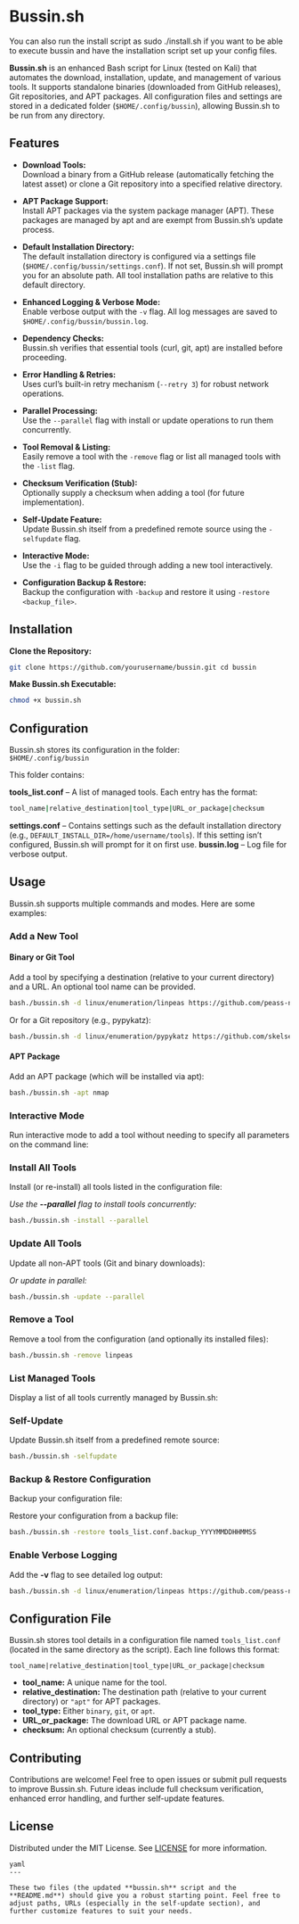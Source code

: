 # Bussin.sh



You can also run the install script as sudo ./install.sh if you want to be able to execute bussin and have the installation script set up your config files. 

**Bussin.sh** is an enhanced Bash script for Linux (tested on Kali) that automates the download, installation, update, and management of various tools. It supports standalone binaries (downloaded from GitHub releases), Git repositories, and APT packages. All configuration files and settings are stored in a dedicated folder (`$HOME/.config/bussin`), allowing Bussin.sh to be run from any directory.

## Features

- **Download Tools:**  
  Download a binary from a GitHub release (automatically fetching the latest asset) or clone a Git repository into a specified relative directory.

- **APT Package Support:**  
  Install APT packages via the system package manager (APT). These packages are managed by apt and are exempt from Bussin.sh’s update process.

- **Default Installation Directory:**  
  The default installation directory is configured via a settings file (`$HOME/.config/bussin/settings.conf`). If not set, Bussin.sh will prompt you for an absolute path. All tool installation paths are relative to this default directory.

- **Enhanced Logging & Verbose Mode:**  
  Enable verbose output with the `-v` flag. All log messages are saved to `$HOME/.config/bussin/bussin.log`.

- **Dependency Checks:**  
  Bussin.sh verifies that essential tools (curl, git, apt) are installed before proceeding.

- **Error Handling & Retries:**  
  Uses curl’s built-in retry mechanism (`--retry 3`) for robust network operations.

- **Parallel Processing:**  
  Use the `--parallel` flag with install or update operations to run them concurrently.

- **Tool Removal & Listing:**  
  Easily remove a tool with the `-remove` flag or list all managed tools with the `-list` flag.

- **Checksum Verification (Stub):**  
  Optionally supply a checksum when adding a tool (for future implementation).

- **Self-Update Feature:**  
  Update Bussin.sh itself from a predefined remote source using the `-selfupdate` flag.

- **Interactive Mode:**  
  Use the `-i` flag to be guided through adding a new tool interactively.

- **Configuration Backup & Restore:**  
  Backup the configuration with `-backup` and restore it using `-restore <backup_file>`.

## Installation

 **Clone the Repository:**

```bash
git clone https://github.com/yourusername/bussin.git cd bussin

```

**Make Bussin.sh Executable:**

```bash
chmod +x bussin.sh
```

## Configuration

Bussin.sh stores its configuration in the folder:  
`$HOME/.config/bussin`

This folder contains:

**tools_list.conf** – A list of managed tools. Each entry has the format:

```bash
tool_name|relative_destination|tool_type|URL_or_package|checksum
```

 **settings.conf** – Contains settings such as the default installation directory (e.g., `DEFAULT_INSTALL_DIR=/home/username/tools`). If this setting isn’t configured, Bussin.sh will prompt for it on first use.
 **bussin.log** – Log file for verbose output.

## Usage

Bussin.sh supports multiple commands and modes. Here are some examples:

### Add a New Tool

#### Binary or Git Tool

Add a tool by specifying a destination (relative to your current directory) and a URL. An optional tool name can be provided.

```bash
bash./bussin.sh -d linux/enumeration/linpeas https://github.com/peass-ng/PEASS-ng/releases/download/20250301-c97fb02a/linpeas.sh
```

Or for a Git repository (e.g., pypykatz):

```bash
bash./bussin.sh -d linux/enumeration/pypykatz https://github.com/skelsec/pypykatz.git
```

#### APT Package

Add an APT package (which will be installed via apt):

```bash
bash./bussin.sh -apt nmap
```

### Interactive Mode

Run interactive mode to add a tool without needing to specify all parameters on the command line:

### Install All Tools

Install (or re-install) all tools listed in the configuration file:

*Use the **\--parallel** flag to install tools concurrently:*

```bash
bash./bussin.sh -install --parallel
```

### Update All Tools

Update all non-APT tools (Git and binary downloads):

*Or update in parallel:*

```bash
bash./bussin.sh -update --parallel
```

### Remove a Tool

Remove a tool from the configuration (and optionally its installed files):

```bash
bash./bussin.sh -remove linpeas
```

### List Managed Tools

Display a list of all tools currently managed by Bussin.sh:

### Self-Update

Update Bussin.sh itself from a predefined remote source:

```bash
bash./bussin.sh -selfupdate
```

### Backup & Restore Configuration

Backup your configuration file:

Restore your configuration from a backup file:

```bash
bash./bussin.sh -restore tools_list.conf.backup_YYYYMMDDHHMMSS
```

### Enable Verbose Logging

Add the **\-v** flag to see detailed log output:

```bash
bash./bussin.sh -d linux/enumeration/linpeas https://github.com/peass-ng/PEASS-ng/releases/download/20250301-c97fb02a/linpeas.sh -v
```

## Configuration File

Bussin.sh stores tool details in a configuration file named `tools_list.conf` (located in the same directory as the script). Each line follows this format:

```
tool_name|relative_destination|tool_type|URL_or_package|checksum
```

- **tool\_name:** A unique name for the tool.
- **relative\_destination:** The destination path (relative to your current directory) or `"apt"` for APT packages.
- **tool\_type:** Either `binary`, `git`, or `apt`.
- **URL\_or\_package:** The download URL or APT package name.
- **checksum:** An optional checksum (currently a stub).

## Contributing

Contributions are welcome! Feel free to open issues or submit pull requests to improve Bussin.sh. Future ideas include full checksum verification, enhanced error handling, and further self-update features.

## License

Distributed under the MIT License. See [LICENSE](https://chatgpt.com/c/LICENSE) for more information.

```
yaml
---

These two files (the updated **bussin.sh** script and the **README.md**) should give you a robust starting point. Feel free to adjust paths, URLs (especially in the self-update section), and further customize features to suit your needs.
```
